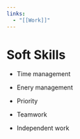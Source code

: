 ```yaml
---
links:
  - "[[Work]]"
---
```

# Soft Skills

- Time management
- Enery management
- Priority

- Teamwork
- Independent work